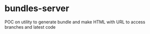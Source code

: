 # bundles-server
POC on utility to generate bundle and make HTML with URL to access branches and latest code
